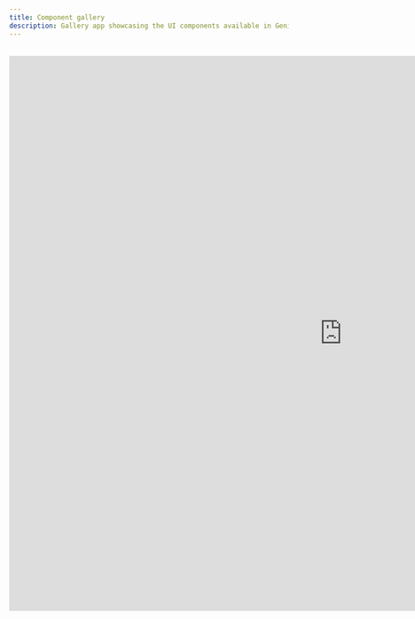 ```yaml
---
title: Component gallery
description: Gallery app showcasing the UI components available in Genie and code snippets to use them.
---
```



<SidebarToggle ></SidebarToggle>

<br>

<iframe src="https://apps.peregimenez.com/gallery" width="1200px" height="1000" frameborder="0" allowfullscreen></iframe>


